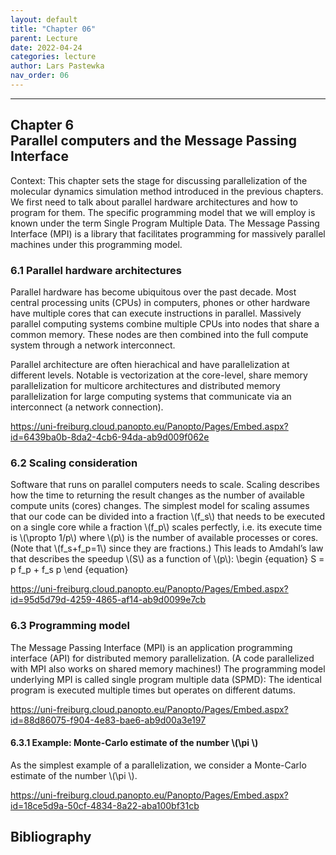 ```yaml
---
layout: default
title: "Chapter 06"
parent: Lecture
date: 2022-04-24
categories: lecture
author: Lars Pastewka
nav_order: 06
---
```

---

<h2 class='chapterHead' id='parallel-computers-and-the-message-passing-interface'><span class='titlemark'>Chapter 6</span><br />
<a id='x1-10006'></a>Parallel computers and the Message Passing Interface</h2>
<div class='framedenv' id='shaded*-1'><!--  l. 3  -->
<p class='noindent'><span class='underline'><span class='cmbx-12'>Context:</span></span> This chapter sets the stage for discussing parallelization of the molecular dynamics simulation method introduced in the previous chapters. We first need to talk about parallel hardware architectures and how to program for them. The specific programming model that we will employ is known under the term <span class='cmti-12'>Single Program Multiple Data</span>. The Message Passing Interface (MPI) is a library that
facilitates programming for massively parallel machines under this programming model.</p>
</div>
<h3 class='sectionHead' id='parallel-hardware-architectures'><span class='titlemark'>6.1</span> <a id='x1-20006.1'></a>Parallel hardware architectures</h3>
<!--  l. 9  -->
<p class='noindent'>Parallel hardware has become ubiquitous over the past decade. Most central processing units (CPUs) in computers, phones or other hardware have multiple cores that can execute instructions in parallel. Massively parallel computing systems combine multiple CPUs into nodes that share a common memory. These nodes are then combined into the full compute system through a network interconnect.</p>
<!--  l. 11  -->
<p class='indent'>Parallel architecture are often hierachical and have parallelization at different levels. Notable is vectorization at the core-level, share memory parallelization for multicore architectures and distributed memory parallelization for large computing systems that communicate via an interconnect (a network connection).</p>
<!--  l. 13  -->
<p class='indent'><a class='url' href='https://uni-freiburg.cloud.panopto.eu/Panopto/Pages/Embed.aspx?id=6439ba0b-8da2-4cb6-94da-ab9d009f062e'><span class='cmtt-12'>https://uni-freiburg.cloud.panopto.eu/Panopto/Pages/Embed.aspx?id=6439ba0b-8da2-4cb6-94da-ab9d009f062e</span></a></p>
<!--  l. 15  -->
<p class='noindent'></p>
<h3 class='sectionHead' id='scaling-consideration'><span class='titlemark'>6.2</span> <a id='x1-30006.2'></a>Scaling consideration</h3>
<!--  l. 17  -->
<p class='noindent'>Software that runs on parallel computers needs to scale. Scaling describes how the time to returning the result changes as the number of available compute units (cores) changes. The simplest model for scaling assumes that our code can be divided into a fraction \(f_s\) that needs to be executed on a single core while a fraction \(f_p\) scales perfectly, i.e. its execute time is \(\propto 1/p\) where \(p\) is the number of available processes or cores. (Note that \(f_s+f_p=1\) since they
are fractions.) This leads to Amdahl’s law that describes the speedup \(S\) as a function of \(p\): \begin {equation} S = p f_p + f_s p \end {equation}</p>
<!--  l. 22  -->
<p class='indent'><a class='url' href='https://uni-freiburg.cloud.panopto.eu/Panopto/Pages/Embed.aspx?id=95d5d79d-4259-4865-af14-ab9d0099e7cb'><span class='cmtt-12'>https://uni-freiburg.cloud.panopto.eu/Panopto/Pages/Embed.aspx?id=95d5d79d-4259-4865-af14-ab9d0099e7cb</span></a></p>
<!--  l. 24  -->
<p class='noindent'></p>
<h3 class='sectionHead' id='programming-model'><span class='titlemark'>6.3</span> <a id='x1-40006.3'></a>Programming model</h3>
<!--  l. 26  -->
<p class='noindent'>The Message Passing Interface (MPI) is an application programming interface (API) for distributed memory parallelization. (A code parallelized with MPI also works on shared memory machines!) The programming model underlying MPI is called single program multiple data (SPMD): The identical program is executed multiple times but operates on different datums.</p>
<!--  l. 28  -->
<p class='indent'><a class='url' href='https://uni-freiburg.cloud.panopto.eu/Panopto/Pages/Embed.aspx?id=88d86075-f904-4e83-bae6-ab9d00a3e197'><span class='cmtt-12'>https://uni-freiburg.cloud.panopto.eu/Panopto/Pages/Embed.aspx?id=88d86075-f904-4e83-bae6-ab9d00a3e197</span></a></p>
<!--  l. 30  -->
<p class='noindent'></p>
<h4 class='subsectionHead' id='example-montecarlo-estimate-of-the-number-'><span class='titlemark'>6.3.1</span> <a id='x1-50006.3.1'></a>Example: Monte-Carlo estimate of the number \(\pi \)</h4>
<!--  l. 32  -->
<p class='noindent'>As the simplest example of a parallelization, we consider a Monte-Carlo estimate of the number \(\pi \).</p>
<!--  l. 34  -->
<p class='indent'><a class='url' href='https://uni-freiburg.cloud.panopto.eu/Panopto/Pages/Embed.aspx?id=18ce5d9a-50cf-4834-8a22-aba100bf31cb'><span class='cmtt-12'>https://uni-freiburg.cloud.panopto.eu/Panopto/Pages/Embed.aspx?id=18ce5d9a-50cf-4834-8a22-aba100bf31cb</span></a></p>
<h2 class='likechapterHead' id='bibliography'><a id='x1-60006.3.1'></a>Bibliography</h2>
